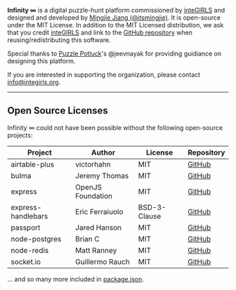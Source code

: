 **Infinity ∞** is a digital puzzle-hunt platform commissioned by [inteGIRLS](https://integirls.org) and designed and developed by [Mingjie Jiang (@itsmingjie)](https://github.com/itsmingjie). It is open-source under the MIT License. In addition to the MIT Licensed distribution, we ask that you credit [inteGIRLS](https://integirls.org) and link to the [GitHub repository](https://github.com/itsmingjie/infinity) when reusing/redistributing this software.

Special thanks to [Puzzle Potluck](https://puzzlepotluck.com/)'s @jeevnayak for providing guidiance on designing this platform.

If you are interested in supporting the organization, please contact info@integirls.org.

---

## Open Source Licenses

Infinity ∞ could not have been possible without the following open-source projects:

| Project            | Author            | License      | Repository                                                         |
| ------------------ | ----------------- | ------------ | ------------------------------------------------------------------ |
| airtable-plus      | victorhahn        | MIT          | [GitHub](https://github.com/victorhahn/airtable-plus)              |
| bulma              | Jeremy Thomas     | MIT          | [GitHub](https://github.com/jgthms/bulma)                          |
| express            | OpenJS Foundation | MIT          | [GitHub](https://github.com/expressjs/express)                     |
| express-handlebars | Eric Ferraiuolo   | BSD-3-Clause | [GitHub](https://github.com/express-handlebars/express-handlebars) |
| passport           | Jared Hanson      | MIT          | [GitHub](https://github.com/jaredhanson/passport)                  |
| node-postgres      | Brian C           | MIT          | [GitHub](https://github.com/brianc/node-postgres)                  |
| node-redis         | Matt Ranney       | MIT          | [GitHub](https://github.com/NodeRedis/node-redis)                  |
| socket.io          | Guillermo Rauch   | MIT          | [GitHub](https://github.com/socketio/socket.io)                    |

... and so many more included in [package.json](https://github.com/itsmingjie/infinity/blob/main/package.json).